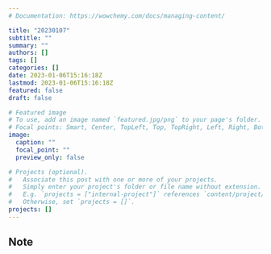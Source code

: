 ```yaml
---
# Documentation: https://wowchemy.com/docs/managing-content/

title: "20230107"
subtitle: ""
summary: ""
authors: []
tags: []
categories: []
date: 2023-01-06T15:16:18Z
lastmod: 2023-01-06T15:16:18Z
featured: false
draft: false

# Featured image
# To use, add an image named `featured.jpg/png` to your page's folder.
# Focal points: Smart, Center, TopLeft, Top, TopRight, Left, Right, BottomLeft, Bottom, BottomRight.
image:
  caption: ""
  focal_point: ""
  preview_only: false

# Projects (optional).
#   Associate this post with one or more of your projects.
#   Simply enter your project's folder or file name without extension.
#   E.g. `projects = ["internal-project"]` references `content/project/deep-learning/index.md`.
#   Otherwise, set `projects = []`.
projects: []
---
```


## Note

